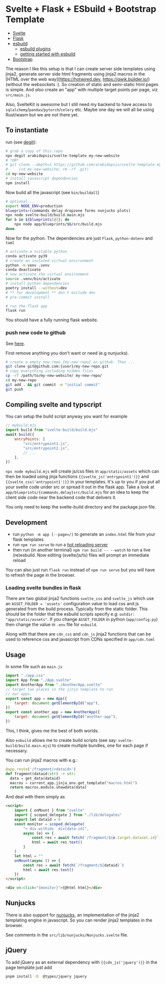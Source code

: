# Svelte + Flask + ESbuild + Bootstrap Template

-   [Svelte](https://svelte.dev/)
-   [Flask](https://flask.palletsprojects.com/)
-   [esbuild](https://esbuild.github.io)
    -   [esbuild plugins](https://github.com/esbuild/community-plugins)
    -   [getting started with esbuild](https://blog.logrocket.com/getting-started-esbuild/)
-   [Bootstrap](https://getbootstrap.com/)

The reason I like this setup is that I can create server side
templates using jinja2, generate server side html fragments using
jinja2 macros in the [HTML over the web way](https://hotwired.dev, https://qwik.builder.io/) (without the websockets :).
So creation of static and semi-static html pages is simple.
And _also_ create an "app" with multiple target points per page, viz `src/main.js`.

Also, SvelteKit is awesome but I still need my backend to have access to
`sqlalchemy`/`pandas`/`pytorch`/`celery` etc. Maybe one day we will all be
using Rust/wasm but we are not there yet.

## To instantiate

run (see [degit](https://github.com/Rich-Harris/degit)):

```bash
# grab a copy of this repo
npx degit arabidopsis/svelte-template my-new-website
# *OR*
# git clone --depth=1 https://github.com/arabidopsis/svelte-template my-new-website && \
#     (cd my-new-website; rm -rf .git)
cd my-new-website
# install javascript dependencies
npm install

```

Now build all the javascript (see `bin/buildall`)

```bash
# optional...
export NODE_ENV=production
blueprints=(commands delay dropzone forms nunjucks plots)
npx node svelte-build/build.main.mjs
for b in ${blueprints[@]}; do
    npx node app/blueprints/$b/src/build.mjs
done
```

Now for the python. The dependencies are just `Flask`, `python-dotenv` and `toml`

```bash
# activate a suitable python
conda activate py39
# create an isolated virtual environment
python -m venv .venv
conda deactivate
# now activate the virtual environment
source .venv/bin/activate
# install python dependencies
poetry install --without=dev
# ** for development ** don't exclude dev
# pre-commit install

# run the flask app
flask run
```

You should have a fully running flask website.

### push new code to github

See [here](https://docs.github.com/en/get-started/importing-your-projects-to-github/importing-source-code-to-github/adding-locally-hosted-code-to-github).

First remove anything you don't want or need (e.g nunjucks).

```bash
# create a empty new repo {my-new-repo} on github. Then ...
git clone git@github.com:{user}/my-new-repo.git
# copy everything including hidden files
cp -rT /path/to/my-new-website/ my-new-repo/
cd my-new-repo
git add . && git commit -m "initial commit"
git push
```

## Compiling svelte and typscript

You can setup the build script anyway you want for example

```javascript
// mybuild.mjs
import build from "svelte-build/build.mjs"
await build({
    entryPoints: [
        "src/entrypoint1.js",
        "src/entrypoint2.js",
        // ...
    ],
})
```

`npx node mybuild.mjs` will create js/css files in `app/static/assets` which can then be
loaded using jinja functions `{{svelte_js('entrypoint1')}}` and `{{svelte_css('entrypoint1')}}`
in your templates. It's up to you if you put all your svelte code under src or spread
it out in the flask app. Take a look at `app/blueprints/{commands,delay}src/build.mjs` for
an idea to keep the client side code near the backend code that delivers it.

You only need to keep the svelte-build directory and the package.json file.

## Development

-   run `python -m app [--page=/]` to generate an `index.html` file from your flask templates
-   run `npm run serve` to run a [hot reloading server](https://www.npmjs.com/package/live-server)
-   then run (in another terminal) `npm run build -- --watch` to run a live (re)esbuild. Now editing (svelte/js/ts) files will prompt an immediate reload

You can also just run `flask run` instead of `npm run serve` but you
will have to refresh the page in the browser.

### Loading svelte bundles in flask

There are two global jinja2 functions `svelte_css` and `svelte_js` which
use an `ASSET_FOLDER = 'assets'` configuration value to load css and js generated
from the build process. Typically from the static folder. This should be the folder that the esbuild scripts specify e.g: `outdir: "app/static/assets"`.
If you change `ASSET_FOLDER` in python (`app/config.py`) then change the value in `.env` file
for `esbuild`.

Along with that there are `cdn_css` and `cdn_js` jinja2 functions that can be used to
reference css and javascript from CDNs specified in `app/cdn.toml`

## Usage

In some file such as `main.js`

```javascript
import "./app.css"
import App from "./App.svelte"
import AnotherApp from "./AnotherApp.svelte"
// target two places in the jinja template to run
// our apps.
export const app = new App({
    target: document.getElementById("app"),
})
export const another_app = new AnotherApp({
    target: document.getElementById("another-app"),
})
```

This, I think, gives me the best of both worlds.

Also `esbuild` allows me to create build scripts (see say: `svelte-build/build.main.mjs`)
to create multiple bundles, one for each page if necessary.

You can run jinja2 macros with e.g.:

```python
@app.route('/fragment/<dataid>')
def fragment(dataid:str) -> str:
  data = get_data(dataid)
  macros = current_app.jinja_env.get_template("macros.html")
  return macros.module.showdata(data)
```

And deal with them simply as

```html
<script>
    import { onMount } from "svelte"
    import { scoped_delegate } from "./lib/delegates"
    export let dataid = 0
    const monitor = scoped_delegate(
        "> div.withids  div[data-id]",
        async (e) => {
            const res = await fetch(`/fragment/${e.target.dataset.id}`)
            html = await res.text()
        }
    )
    let html = ""
    onMount(async () => {
        const res = await fetch(`/fragment/${dataid}`)
        html = await res.text()
    })
</script>

<div on:click="{monitor}">{@html html}</div>
```

## Nunjucks

There is also support for [nunjucks](https://mozilla.github.io/nunjucks/),
an implementation of the jinja2 templating engine in javascript. So
you can render jinja2 templates in the browser.

See comments in the `src/lib/nunjucks/Nunjucks.svelte` file.

## jQuery

To add jQuery as an external dependency with `{{cdn_js('jquery')}}` in the page template
just add

```bash
pnpm install -D  @types/jquery jquery
```
